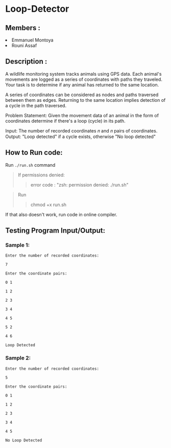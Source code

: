# Loop-Detector

## Members :

<li>Emmanuel Montoya</li>
<li>Rouni Assaf</li>


## Description :

A wildlife monitoring system tracks animals using GPS data. Each animal's movements
are logged as a series of coordinates with paths they traveled. Your task is to determine if
any animal has returned to the same location.


A series of coordinates can be considered as nodes and paths traversed between them
as edges. Returning to the same location implies detection of a cycle in the path
traversed.


Problem Statement: Given the movement data of an animal in the form of coordinates
determine if there's a loop (cycle) in its path.


Input: The number of recorded coordinates 𝑛 and 𝑛 pairs of coordinates.
Output: "Loop detected" if a cycle exists, otherwise "No loop detected"

## How to Run code:

Run <code>./run.sh</code> command 

> If permissions denied: 
>> error code : "zsh: permission denied: ./run.sh"

>Run
>> chmod +x run.sh

If that also doesn't work, run code in online compiler.

## Testing Program Input/Output:

### Sample 1:

<code>Enter the number of recorded coordinates:</code>

<code>7</code>

<code>Enter the coordinate pairs:</code>

<code>0 1</code>

<code>1 2</code>

<code>2 3</code>

<code>3 4</code>

<code>4 5</code>

<code>5 2</code>

<code>4 6</code>

<code>Loop Detected</code>

### Sample 2:

<code>Enter the number of recorded coordinates:</code>

<code>5</code>

<code>Enter the coordinate pairs:</code>

<code>0 1</code>

<code>1 2</code>

<code>2 3</code>

<code>3 4</code>

<code>4 5</code>

<code>No Loop Detected</code>


 

